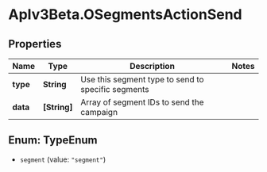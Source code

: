 # ApIv3Beta.OSegmentsActionSend

## Properties

Name | Type | Description | Notes
------------ | ------------- | ------------- | -------------
**type** | **String** | Use this segment type to send to specific segments | 
**data** | **[String]** | Array of segment IDs to send the campaign | 



## Enum: TypeEnum


* `segment` (value: `"segment"`)




